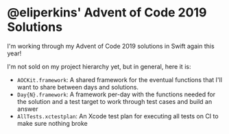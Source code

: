 # @eliperkins' Advent of Code 2019 Solutions

I'm working through my Advent of Code 2019 solutions in Swift again this year!

I'm not sold on my project hierarchy yet, but in general, here it is:
- `AOCKit.framework`: A shared framework for the eventual functions that I'll want to share between days and solutions.
- `Day{N}.framework`: A framework per-day with the functions needed for the solution and a test target to work through test cases and build an answer
- `AllTests.xctestplan`: An Xcode test plan for executing all tests on CI to make sure nothing broke